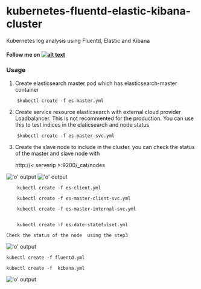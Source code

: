 # kubernetes-fluentd-elastic-kibana-cluster
Kubernetes log analysis using Fluentd, Elastic and Kibana


#### Follow me on [![alt text][1.1]][1]

### Usage

1. Create elasticsearch master pod which has elasticsearch-master container

```
    $kubectl create -f es-master.yml

```
2. Create service resource elasticsearch with external cloud provider Loadbalancer. This is not recommented for the production. You can use this to test indices in the elaticsearch and node status  

```
    $kubectl create -f es-master-svc.yml

```
3. Create the slave node to include in the cluster. you can check the status of the master and slave node with 

    http://< serverip >:9200/_cat/nodes

!['o' output](http://i.imgur.com/UmZsXYU.png)
!['o' output](http://i.imgur.com/KHetkud.png)


```
    kubectl create -f es-client.yml

```

```
    kubectl create -f es-master-client-svc.yml

```
```
    kubectl create -f es-master-internal-svc.yml
    
```

```
    kubectl create -f es-date-statefulset.yml

```

    Check the status of the node  using the step3 
    
!['o' output](http://i.imgur.com/WjMNfy0.png)


    kubectl create -f fluentd.yml

    kubectl create -f  kibana.yml 
   


!['o' output](http://i.imgur.com/CcptHnN.png)



[1.1]: http://i.imgur.com/tXSoThF.png (twitter icon with padding)
[1]: http://www.twitter.com/rahulkrishnanra

